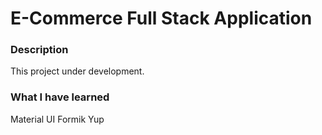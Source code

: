 # E-Commerce Full Stack Application

### Description

This project under development.

### What I have learned 

Material UI 
Formik
Yup

